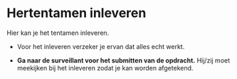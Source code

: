 # Hertentamen inleveren

Hier kan je het tentamen inleveren.

- Voor het inleveren verzeker je ervan dat alles echt werkt.

- **Ga naar de surveillant voor het submitten van de opdracht.** Hij/zij moet meekijken bij het inleveren zodat je kan worden afgetekend.
